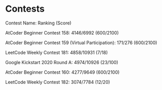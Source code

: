 # Contests
Contest Name: Ranking (Score)

AtCoder Beginner Contest 158: 4146/6992 (600/2100)

AtCoder Beginner Contest 159 (Virtual Participation): 171/276 (600/2100)

LeetCode Weekly Contest 181: 4858/10931 (7/18)

Google Kickstart 2020 Round A: 4974/10926 (23/100)

AtCoder Beginner Contest 160: 4277/9649 (600/2100)

LeetCode Weekly Contest 182: 3074/7784 (12/20)
